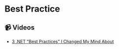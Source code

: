 
# Best Practice

## 📹 Videos
- [3 .NET "Best Practices" I Changed My Mind About](https://www.youtube.com/watch?v=lFzgUxFb4Yo)